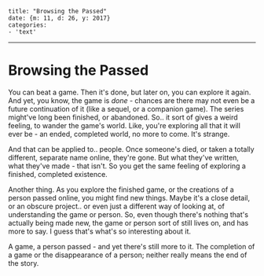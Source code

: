 
    title: "Browsing the Passed"
    date: {m: 11, d: 26, y: 2017}
    categories:
    - 'text'

---

# Browsing the Passed

You can beat a game. Then it's done, but later on, you can explore it again. And yet, you know, the game is *done* - chances are there may not even be a future continuation of it (like a sequel, or a companion game). The series might've long been finished, or abandoned. So.. it sort of gives a weird feeling, to wander the game's world. Like, you're exploring all that it will ever be - an ended, completed world, no more to come. It's strange.

And that can be applied to.. people. Once someone's died, or taken a totally different, separate name online, they're gone. But what they've written, what they've made - that isn't. So you get the same feeling of exploring a finished, completed existence.

Another thing. As you explore the finished game, or the creations of a person passed online, you might find new things. Maybe it's a close detail, or an obscure project.. or even just a different way of looking at, of understanding the game or person. So, even though there's nothing that's actually being made new, the game or person sort of still lives on, and has more to say. I guess that's what's so interesting about it.

A game, a person passed - and yet there's still more to it. The completion of a game or the disappearance of a person; neither really means the end of the story.
